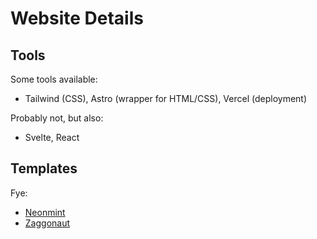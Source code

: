 # Website Details

## Tools

Some tools available:

- Tailwind (CSS), Astro (wrapper for HTML/CSS), Vercel (deployment)

Probably not, but also:

- Svelte, React

## Templates

Fye:

- [Neonmint](https://astro.build/themes/details/neonmint/)
- [Zaggonaut](https://astro.build/themes/details/zaggonaut/)
